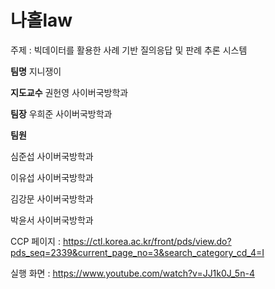 # 나홀law



주제 : 빅데이터를 활용한 사례 기반 질의응답 및 판례 추론 시스템

**팀명** 지니쟁이

**지도교수** 권헌영 사이버국방학과

**팀장** 우희준 사이버국방학과

**팀원**

심준섭 사이버국방학과

이유섭 사이버국방학과

김강문 사이버국방학과

박윤서 사이버국방학과



CCP 페이지 : https://ctl.korea.ac.kr/front/pds/view.do?pds_seq=2339&current_page_no=3&search_category_cd_4=I

실행 화면 : https://www.youtube.com/watch?v=JJ1k0J_5n-4

